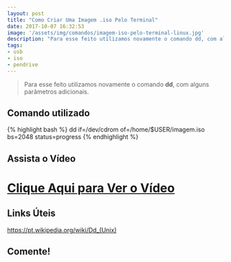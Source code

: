 ```yaml
---
layout: post
title: "Como Criar Uma Imagem .iso Pelo Terminal"
date: 2017-10-07 16:32:53
image: '/assets/img/comandos/imagem-iso-pelo-terminal-linux.jpg'
description: "Para esse feito utilizamos novamente o comando dd, com alguns parâmetros adicionais."
tags:
- usb
- iso
- pendrive
---
```


> Para esse feito utilizamos novamente o comando __dd__, com alguns parâmetros adicionais.

## Comando utilizado
{% highlight bash %}
dd if=/dev/cdrom of=/home/$USER/imagem.iso bs=2048 status=progress
{% endhighlight %}

## Assista o Vídeo

# [Clique Aqui para Ver o Vídeo](https://www.youtube.com/watch?v=5_PnqRjB0sw)


## Links Úteis

<https://pt.wikipedia.org/wiki/Dd_(Unix)>

## Comente!

<script async src="https://pagead2.googlesyndication.com/pagead/js/adsbygoogle.js"></script>

<!-- Informat -->
<ins class="adsbygoogle"
 style="display:block"
 data-ad-client="ca-pub-2838251107855362"
 data-ad-slot="2327980059"
 data-ad-format="auto"
 data-full-width-responsive="true"></ins>

<script>
(adsbygoogle = window.adsbygoogle || []).push({});
</script>



